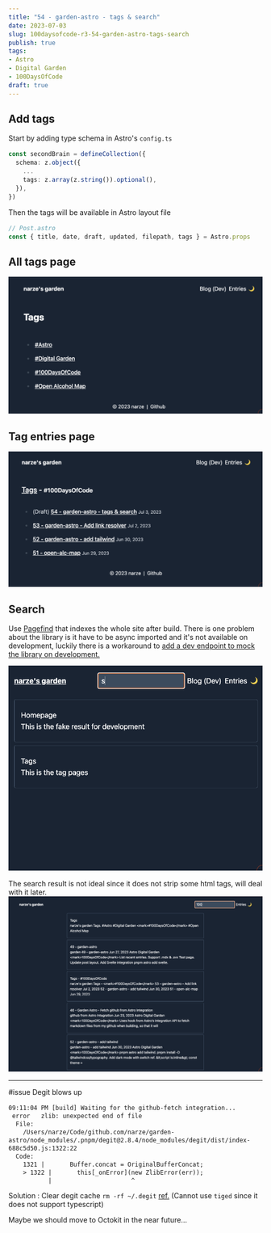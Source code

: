 ```yaml
---
title: "54 - garden-astro - tags & search"
date: 2023-07-03
slug: 100daysofcode-r3-54-garden-astro-tags-search
publish: true
tags:
- Astro
- Digital Garden
- 100DaysOfCode
draft: true
---
```


## Add tags

Start by adding type schema in Astro's `config.ts`
```typescript
const secondBrain = defineCollection({
  schema: z.object({
    ...
    tags: z.array(z.string()).optional(),
  }),
})
```

Then the tags will be available in Astro layout file

```typescript
// Post.astro
const { title, date, draft, updated, filepath, tags } = Astro.props
```

## All tags page
![](1-Projects/100DaysOfCode-R3/attachments/Pasted%20image%2020230703220104.png)

## Tag entries page
![](1-Projects/100DaysOfCode-R3/attachments/Pasted%20image%2020230703220118.png)

## Search

Use [Pagefind](https://pagefind.app) that indexes the whole site after build. There is one problem about the library is it have to be async imported and it's not available on development, luckily there is a workaround to [add a dev endpoint to mock the library on development.](https://blog.otterlord.dev/post/astro-search/#adding-a-dev-endpoint)

![](1-Projects/100DaysOfCode-R3/attachments/Pasted%20image%2020230703235733.png)

The search result is not ideal since it does not strip some html tags, will deal with it later. ![](1-Projects/100DaysOfCode-R3/attachments/Pasted%20image%2020230704000014.png)

---

#issue Degit blows up
```
09:11:04 PM [build] Waiting for the github-fetch integration...
 error   zlib: unexpected end of file
  File:
    /Users/narze/Code/github.com/narze/garden-astro/node_modules/.pnpm/degit@2.8.4/node_modules/degit/dist/index-688c5d50.js:1322:22
  Code:
    1321 |       Buffer.concat = OriginalBufferConcat;
    > 1322 |       this[_onError](new ZlibError(err));
           |                      ^
```
Solution : Clear degit cache `rm -rf ~/.degit` [ref.](https://github.com/Rich-Harris/degit/issues/313) (Cannot use `tiged` since it does not support typescript)

Maybe we should move to Octokit in the near future...



